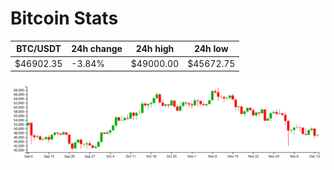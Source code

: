 # Bitcoin Stats

BTC/USDT|24h change|24h high|24h low|
|---|---|---|---|
|$46902.35|-3.84%|$49000.00|$45672.75|

<img src="./chart.svg">
